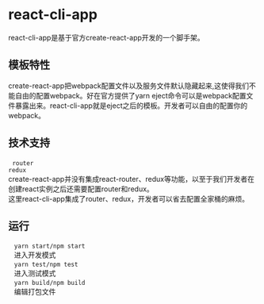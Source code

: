 # react-cli-app
  react-cli-app是基于官方create-react-app开发的一个脚手架。
    <br>
## 模板特性
  create-react-app把webpack配置文件以及服务文件默认隐藏起来,这使得我们不能自由的配置webpack。好在官方提供了yarn eject命令可以是webpack配置文件暴露出来。react-cli-app就是eject之后的模板。开发者可以自由的配置你的webpack。
    <br> 
## 技术支持
    `router`
    <br>
    `redux`
    <br>
  create-react-app并没有集成react-router、redux等功能，以至于我们开发者在创建react实例之后还需要配置router和redux。
    <br>
  这里react-cli-app集成了router、redux，开发者可以省去配置全家桶的麻烦。
## 运行
    `yarn start/npm start`
    <br>
    进入开发模式
    <br>
    `yarn test/npm test`
    <br>
    进入测试模式
    <br>
    `yarn build/npm build`
    <br>
    编辑打包文件
